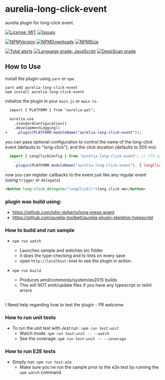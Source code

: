 # aurelia-long-click-event
aurelia plugin for long-click event. 

[![License: MIT](https://img.shields.io/badge/License-MIT-yellow.svg)](https://opensource.org/licenses/MIT)
[![Issues](https://img.shields.io/github/issues/avrahamcool/aurelia-long-click-event.svg?style=flat)](https://github.com/avrahamcool/aurelia-long-click-event/issues)

[![NPMVersion](https://img.shields.io/npm/v/aurelia-long-click-event.svg?style=flat)](https://www.npmjs.com/package/aurelia-long-click-event)
[![NPMDownloads](https://img.shields.io/npm/dt/aurelia-long-click-event.svg?style=flat)](https://www.npmjs.com/package/aurelia-long-click-event) 
[![NPMSize](https://img.shields.io/bundlephobia/min/aurelia-long-click-event.svg?style=flat)](https://www.npmjs.com/package/aurelia-long-click-event)

[![Total alerts](https://img.shields.io/lgtm/alerts/g/avrahamcool/aurelia-long-click-event.svg?logo=lgtm&logoWidth=18)](https://lgtm.com/projects/g/avrahamcool/aurelia-long-click-event/alerts/) [![Language grade: JavaScript](https://img.shields.io/lgtm/grade/javascript/g/avrahamcool/aurelia-long-click-event.svg?logo=lgtm&logoWidth=18)](https://lgtm.com/projects/g/avrahamcool/aurelia-long-click-event/context:javascript)
[![DeepScan grade](https://deepscan.io/api/teams/5394/projects/7171/branches/67735/badge/grade.svg)](https://deepscan.io/dashboard#view=project&tid=5394&pid=7171&bid=67735)

## How to Use

install the plugin using `yarn` or `npm`.
```shell
yarn add aurelia-long-click-event
npm install aurelia-long-click-event
```

initialize the plugin in your `main.js` or `main.ts`.

```diff
  import { PLATFORM } from "aurelia-pal";

  aurelia.use
    .standardConfiguration()
    .developmentLogging()
+    .plugin(PLATFORM.moduleName("aurelia-long-click-event"));
```

you can pass optional configuration to control the name of the long-click event (defaults to "long-click"), and the click duration (defaults to 500 ms).

```js
  import { LongClickConfig } from "aurelia-long-click-event"; // (TS users can use this interface for strongly typed config)
    ...
    .plugin(PLATFORM.moduleName("aurelia-long-click-event"), { longClickEventName: "long-click", clickDurationMS: 500 });
```

now you can register callbacks to the event just like any regular event (using `trigger` or `delegate`)

```html
<button long-click.delegate="longClick()">long click me</button>
```


### plugin was build using:
* https://github.com/john-doherty/long-press-event
* https://github.com/aurelia-toolbelt/aurelia-plugin-skeleton-typescript


### How to build and run sample
  * ```npm run watch```
    * Launches sample and watches src folder
    * it does the type-checking and ts-lints on every save
    * open `http://localhost:4444` to see the plugin in action.

  * ```npm run build```
    * Produces amd/commonjs/system/es2015 builds
    * This will *NOT* emit/update files if you have any typescript or tslint errors

##
I Need help regarding how to test the plugin - PR welcome

### How to run unit tests

  * To run the unit test with _*Jest*_ run : _```npm run test:unit```_
    * Watch mode: _```npm run test:unit -- --watch```_
    * See the coverage: _```npm run test:unit -- --coverage```_

### How to run E2E tests

  * Simply run: _```npm run test:e2e```_
    * Make sure you've run the sample prior to the e2e test by running the _`npm watch`_ command.
